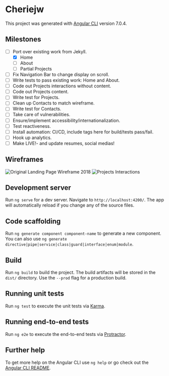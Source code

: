 # Cheriejw

This project was generated with [Angular CLI](https://github.com/angular/angular-cli) version 7.0.4.

## Milestones
- [ ] Port over existing work from Jekyll.
    - [x] Home
    - [ ] About
    - [ ] Partial Projects
- [ ] Fix Navigation Bar to change display on scroll.
- [ ] Write tests to pass existing work: Home and About.
- [ ] Code out Projects interactions without content.
- [ ] Code out Projects content.
- [ ] Write test for Projects.
- [ ] Clean up Contacts to match wireframe.
- [ ] Write test for Contacts.
- [ ] Take care of vulnerabilities.
- [ ] Ensure/implement accessibility/internationalization.
- [ ] Test reactiveness.
- [ ] Install automation: CI/CD, include tags here for build/tests pass/fail.
- [ ] Hook up analytics.
- [ ] Make LIVE!- and update resumes, social medias!

## Wireframes
![Original Landing Page Wireframe 2018](https://raw.githubusercontent.com/cheriejw/cheriejw.github.io/master/landingpage.jpg)
![Projects Interactions](https://raw.githubusercontent.com/cheriejw/cheriejw.github.io/master/subjectproj.jpg)
## Development server
Run `ng serve` for a dev server. Navigate to `http://localhost:4200/`. The app will automatically reload if you change any of the source files.

## Code scaffolding
Run `ng generate component component-name` to generate a new component. You can also use `ng generate directive|pipe|service|class|guard|interface|enum|module`.

## Build
Run `ng build` to build the project. The build artifacts will be stored in the `dist/` directory. Use the `--prod` flag for a production build.

## Running unit tests
Run `ng test` to execute the unit tests via [Karma](https://karma-runner.github.io).

## Running end-to-end tests
Run `ng e2e` to execute the end-to-end tests via [Protractor](http://www.protractortest.org/).

## Further help
To get more help on the Angular CLI use `ng help` or go check out the [Angular CLI README](https://github.com/angular/angular-cli/blob/master/README.md).
